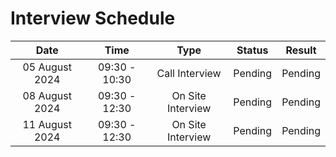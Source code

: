 # Interview Schedule

|      Date      |     Time      |       Type        | Status  | Result  |
| :------------: | :-----------: | :---------------: | :-----: | :-----: |
| 05 August 2024 | 09:30 - 10:30 |  Call Interview   | Pending | Pending |
| 08 August 2024 | 09:30 - 12:30 | On Site Interview | Pending | Pending |
| 11 August 2024 | 09:30 - 12:30 | On Site Interview | Pending | Pending |
